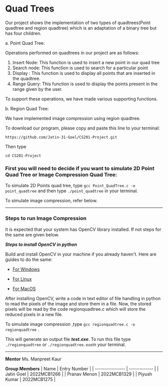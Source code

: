 # Quad Trees

Our project shows the implementation of two types of quadtrees(Point quadtree and region quadtree) which is an adaptation of a binary tree but has four children.

a. Point Quad Tree: 

Operations performed on quadtrees in our project are as follows:

1. Insert Node: This function is used to insert a new point in our quad tree
2. Search node: This function is used to search for a particular point
3. Display : This function is used to display all points that are inserted in the quadtree.
4. Range Query: This function is used to display the points present in the range given by the user.

To support these operations, we have made various supporting functions.

b. Region Quad Tree:

We have implemented image compression using region quadtree.

To download our program, please copy and paste this line to your terminal:
```
https://github.com/Jatin-31-Goel/CS201-Project.git
```
Then type
```
cd CS201-Project
```
### First you will need to decide if you want to simulate 2D Point Quad Tree or Image Compression Quad Tree:
To simulate 2D Points quad tree, type ``` gcc Point_QuadTree.c -o point_quadtree ``` and then type ``` ./point_quadtree ``` in your terminal.

To simulate image compression, refer below.

---

### Steps to run Image Compression
It is expected that your system has OpenCV library installed. If not steps for the same are given below.

***Steps to install OpenCV in python***

Build and install OpenCV in your machine if you already haven't. Here are guides to do the same:
* [For Windows](https://www.geeksforgeeks.org/how-to-install-opencv-for-python-in-windows/)
  
* [For Linux](https://www.geeksforgeeks.org/how-to-install-opencv-for-python-in-linux/)
  
* [For MacOS](https://www.geeksforgeeks.org/how-to-install-opencv-4-on-macos/)
  

After installing OpenCV, write a code in text editor of file handling in python to read the pixels of the image and store them in a file.
Now, the stored pixels will be read by the code regionquadtree.c which will store the reduced pixels in a new file.

To simulate image compression ,type ``` gcc regionquadtree.c -o regionquadtree ``` .

This will generate an output file ***test.exe***. To run this file type ``` ./regionquadtree ``` or ``` ./regionquadtree.exe ```in your terminal.

---
**Mentor**
Ms. Manpreet Kaur 

**Group Members**
| Name            | Entry Number |
| --------------- | ------------ |
| Jatin Goel | 2022MCB1266  |
| Pranav Menon | 2022MCB1329  |
| Piyush Kumar | 2022MCB1275  |

